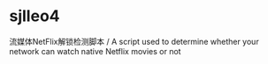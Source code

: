# sjlleo4
流媒体NetFlix解锁检测脚本 / A script used to determine whether your network can watch native Netflix movies or not
